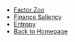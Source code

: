 - [Factor Zoo](/papers/factor_zoo/README.md)
- [Finance Saliency](/papers/finance_saliency/README.md)
- [Entropy](/papers/entropy/README.md)
- [Back to Homepage](README.md)
